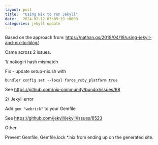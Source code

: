 ```yaml
---
layout: post
title:  "Using Nix to run Jekyll"
date:   2024-02-12 03:09:19 +0000
categories: jekyll update
---
```


Based on the approach from: https://nathan.gs/2019/04/19/using-jekyll-and-nix-to-blog/

Came across 2 issues.

1/ nokogiri hash mismatch

Fix - update setup-nix.sh with

`bundler config set --local force_ruby_platform true`

See https://github.com/nix-community/bundix/issues/88

2/ Jekyll error

Add `gem "webrick"` to your Gemfile

See https://github.com/jekyll/jekyll/issues/8523

Other

Prevent Gemfile, Gemfile.lock *.nix from ending up on the generated site.
